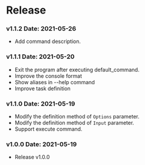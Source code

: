# Release

### v1.1.2 Date: 2021-05-26
- Add command description.

### v1.1.1 Date: 2021-05-20
- Exit the program after executing default_command.
- Improve the console format
- Show aliases in --help command
- Improve task definition

### v1.1.0 Date: 2021-05-19
- Modify the definition method of `Options` parameter.
- Modify the definition method of `Input` parameter.
- Support execute command.

### v1.0.0 Date: 2021-05-19
- Release v1.0.0
